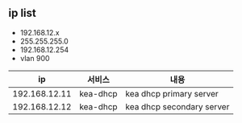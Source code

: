 ## ip list

- 192.168.12.x
- 255.255.255.0
- 192.168.12.254
- vlan 900
  
| ip            | 서비스   | 내용                      |
| ------------- | -------- | ------------------------- |
| 192.168.12.11 | kea-dhcp | kea dhcp primary server   |
| 192.168.12.12 | kea-dhcp | kea dhcp secondary server |